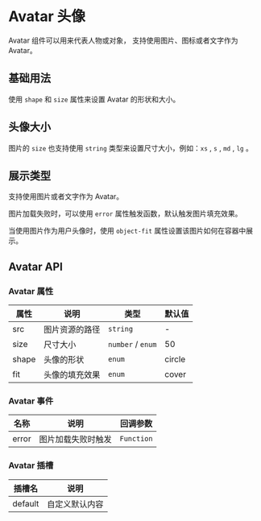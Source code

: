 <!--
 * @Author: 2171204141@qq.com
 * @Date: 2024-12-17 19:14:39
 * @LastEditors: Dream
 * @Description: Avatar 文档
-->

# Avatar 头像

<p>Avatar 组件可以用来代表人物或对象， 支持使用图片、图标或者文字作为 Avatar。</p>

## 基础用法

<p>
使用 <code>shape</code> 和 <code>size</code> 属性来设置 Avatar 的形状和大小。
</p>

<demo vue="../../example/avatar/base.vue"></demo>

## 头像大小

<p>图片的 <code>size</code> 也支持使用 <code>string</code> 类型来设置尺寸大小，例如：<code>xs</code> , <code>s</code> , <code>md</code> , <code>lg</code> 。</p>

<demo vue="../../example/avatar/size.vue"></demo>

## 展示类型

<p>
支持使用图片或者文字作为 Avatar。
</p>

<demo vue="../../example/avatar/src.vue"></demo>

<p>图片加载失败时，可以使用 <code>error</code> 属性触发函数，默认触发图片填充效果。</p>

<demo vue="../../example/avatar/error.vue"></demo>

<p>当使用图片作为用户头像时，使用 <code>object-fit</code> 属性设置该图片如何在容器中展示。</p>

<demo vue="../../example/avatar/fit.vue"></demo>

## Avatar API

### Avatar 属性

| 属性  | 说明           | 类型                                             | 默认值 |
| ----- | -------------- | ------------------------------------------------ | ------ |
| src   | 图片资源的路径 | `string`                                         | -      |
| size  | 尺寸大小       | `number` / `enum`<Tool value="xs,sm,lg,"></Tool> | 50     |
| shape | 头像的形状     | `enum`<Tool value="square,circle,"></Tool>       | circle |
| fit   | 头像的填充效果 | `enum`<Tool value="fill,contain,cover,"></Tool>  | cover  |

### Avatar 事件

| 名称  | 说明               | 回调参数                                            |
| ----- | ------------------ | --------------------------------------------------- |
| error | 图片加载失败时触发 | `Function`<Tool value="(evt: MouseEvent) => void"/> |

### Avatar 插槽

| 插槽名  | 说明           |
| ------- | -------------- |
| default | 自定义默认内容 |
